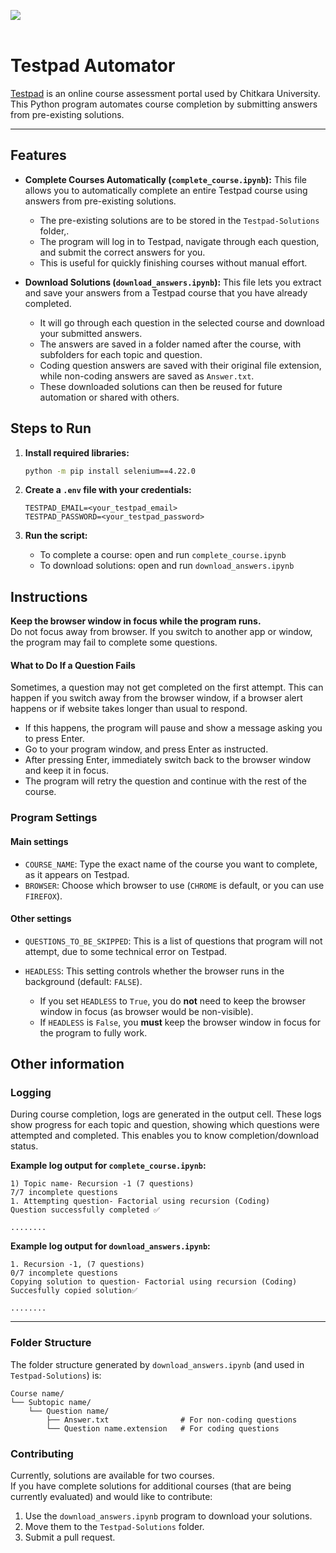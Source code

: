 <img src="https://login.testpad.chitkara.edu.in/images/chitkara_logo_primary.png"></br></br>

# Testpad Automator

[Testpad](https://login.testpad.chitkara.edu.in/login) is an online course assessment portal used by Chitkara University. This Python program automates course completion by submitting answers from pre-existing solutions.

---

## Features

- **Complete Courses Automatically (`complete_course.ipynb`):**
  This file allows you to automatically complete an entire Testpad course using answers from pre-existing solutions.  
  - The pre-existing solutions are to be stored in the `Testpad-Solutions` folder,.
  - The program will log in to Testpad, navigate through each question, and submit the correct answers for you.
  - This is useful for quickly finishing courses without manual effort.

- **Download Solutions (`download_answers.ipynb`):**
This file lets you extract and save your answers from a Testpad course that you have already completed.  
  - It will go through each question in the selected course and download your submitted answers.
  - The answers are saved in a folder named after the course, with subfolders for each topic and question.
  - Coding question answers are saved with their original file extension, while non-coding answers are saved as `Answer.txt`.
  - These downloaded solutions can then be reused for future automation or shared with others.

## Steps to Run

1. **Install required libraries:**
   ```sh
   python -m pip install selenium==4.22.0
   ```

2. **Create a `.env` file with your credentials:**
   ```
   TESTPAD_EMAIL=<your_testpad_email>
   TESTPAD_PASSWORD=<your_testpad_password>
   ```

3. **Run the script:**
   - To complete a course: open and run `complete_course.ipynb`
   - To download solutions: open and run `download_answers.ipynb`


## Instructions
**Keep the browser window in focus while the program runs.**  
Do not focus away from browser. If you switch to another app or window, the program may fail to complete some questions.

#### What to Do If a Question Fails

Sometimes, a question may not get completed on the first attempt. This can happen if you switch away from the browser window, if a browser alert happens or if website takes longer than usual to respond.

- If this happens, the program will pause and show a message asking you to press Enter.
- Go to your program window, and press Enter as instructed.
- After pressing Enter, immediately switch back to the browser window and keep it in focus.
- The program will retry the question and continue with the rest of the course.

### Program Settings
#### Main settings
- `COURSE_NAME`: Type the exact name of the course you want to complete, as it appears on Testpad.
- `BROWSER`: Choose which browser to use (`CHROME` is default, or you can use `FIREFOX`).

#### Other settings
- `QUESTIONS_TO_BE_SKIPPED`: This is a list of questions that program will not attempt, due to some technical error on Testpad.

- `HEADLESS`: This setting controls whether the browser runs in the background (default: `FALSE`).
    - If you set `HEADLESS` to `True`, you do **not** need to keep the browser window in focus (as browser would be non-visible).
    - If `HEADLESS` is `False`, you **must** keep the browser window in focus for the program to fully work.

## Other information

### Logging

During course completion, logs are generated in the output cell. These logs show progress for each topic and question, showing which questions were attempted and completed. This enables you to know completion/download status.

**Example log output for `complete_course.ipynb`:**

```
1) Topic name- Recursion -1 (7 questions)
7/7 incomplete questions
1. Attempting question- Factorial using recursion (Coding)
Question successfully completed ✅

........
```

**Example log output for `download_answers.ipynb`:**

```
1. Recursion -1, (7 questions)
0/7 incomplete questions
Copying solution to question- Factorial using recursion (Coding)
Succesfully copied solution✅

........
```

---
### Folder Structure

The folder structure generated by `download_answers.ipynb` (and used in `Testpad-Solutions`) is:
```
Course name/
└── Subtopic name/
    └── Question name/
        ├── Answer.txt                # For non-coding questions
        └── Question name.extension   # For coding questions
```

### Contributing

Currently, solutions are available for two courses.  
If you have complete solutions for additional courses (that are being currently evaluated) and would like to contribute:

1. Use the `download_answers.ipynb` program to download your solutions.
2. Move them to the `Testpad-Solutions` folder.
3. Submit a pull request.